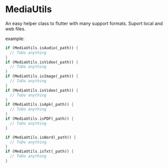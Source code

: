 # MediaUtils
An easy helper class to flutter with many support formats.
Suport local and web files.

example:

```dart
if (MediaUtils.isAudio(_path)) {
  // ToDo anything
}
if (MediaUtils.isVideo(_path)) {
  // ToDo anything
}
if (MediaUtils.isImage(_path)) {
  // ToDo anything
}
if (MediaUtils.isVideo(_path)) {
  // ToDo anything
}
if (MediaUtils.isApk(_path)) {
  // ToDo anything
}
if (MediaUtils.isPDF(_path)) {
  // ToDo anything
}

if (MediaUtils.isWord(_path)) {
  // ToDo anything
}
if (MediaUtils.isTxt(_path)) {
  // ToDo anything
}
```
